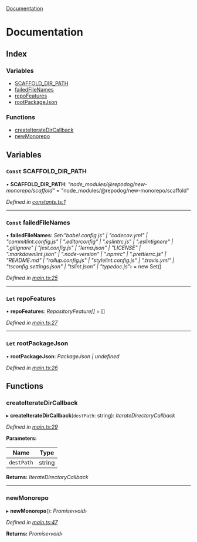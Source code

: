 [Documentation](README.md)

# Documentation

## Index

### Variables

* [SCAFFOLD_DIR_PATH](README.md#const-scaffold_dir_path)
* [failedFileNames](README.md#const-failedfilenames)
* [repoFeatures](README.md#let-repofeatures)
* [rootPackageJson](README.md#let-rootpackagejson)

### Functions

* [createIterateDirCallback](README.md#createiteratedircallback)
* [newMonorepo](README.md#newmonorepo)

## Variables

### `Const` SCAFFOLD_DIR_PATH

• **SCAFFOLD_DIR_PATH**: *"node_modules/@repodog/new-monorepo/scaffold"* = "node_modules/@repodog/new-monorepo/scaffold"

*Defined in [constants.ts:1](https://github.com/dylanaubrey/repodog/blob/17bf583/packages/new-monorepo/src/constants.ts#L1)*

___

### `Const` failedFileNames

• **failedFileNames**: *Set‹"babel.config.js" | "codecov.yml" | "commitlint.config.js" | ".editorconfig" | ".eslintrc.js" | ".eslintignore" | ".gitignore" | "jest.config.js" | "lerna.json" | "LICENSE" | ".markdownlint.json" | ".node-version" | ".npmrc" | ".prettierrc.js" | "README.md" | "rollup.config.js" | "stylelint.config.js" | ".travis.yml" | "tsconfig.settings.json" | "tslint.json" | "typedoc.js"›* =  new Set<ScaffoldFileName>()

*Defined in [main.ts:25](https://github.com/dylanaubrey/repodog/blob/17bf583/packages/new-monorepo/src/main.ts#L25)*

___

### `Let` repoFeatures

• **repoFeatures**: *RepositoryFeature[]* =  []

*Defined in [main.ts:27](https://github.com/dylanaubrey/repodog/blob/17bf583/packages/new-monorepo/src/main.ts#L27)*

___

### `Let` rootPackageJson

• **rootPackageJson**: *PackageJson | undefined*

*Defined in [main.ts:26](https://github.com/dylanaubrey/repodog/blob/17bf583/packages/new-monorepo/src/main.ts#L26)*

## Functions

###  createIterateDirCallback

▸ **createIterateDirCallback**(`destPath`: string): *IterateDirectoryCallback*

*Defined in [main.ts:29](https://github.com/dylanaubrey/repodog/blob/17bf583/packages/new-monorepo/src/main.ts#L29)*

**Parameters:**

Name | Type |
------ | ------ |
`destPath` | string |

**Returns:** *IterateDirectoryCallback*

___

###  newMonorepo

▸ **newMonorepo**(): *Promise‹void›*

*Defined in [main.ts:47](https://github.com/dylanaubrey/repodog/blob/17bf583/packages/new-monorepo/src/main.ts#L47)*

**Returns:** *Promise‹void›*

